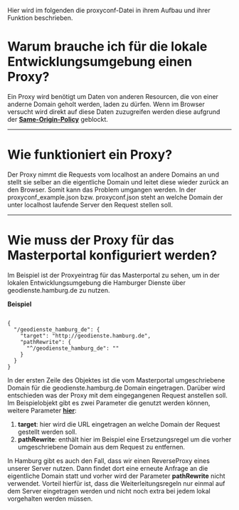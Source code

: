 Hier wird im folgenden die proxyconf-Datei in ihrem Aufbau und ihrer Funktion beschrieben.

# Warum brauche ich für die lokale Entwicklungsumgebung einen Proxy?

Ein Proxy wird benötigt um Daten von anderen Resourcen, die von einer anderne Domain geholt werden, laden zu dürfen. Wenn im Browser versucht wird direkt auf diese Daten zuzugreifen werden diese aufgrund der **[Same-Origin-Policy](https://de.wikipedia.org/wiki/Same-Origin-Policy)** geblockt.

***

# Wie funktioniert ein Proxy? #

Der Proxy nimmt die Requests vom localhost an andere Domains an und stellt sie selber an die eigentliche Domain und leitet diese wieder zurück an den Browser. Somit kann das Problem umgangen werden.
In der proxyconf_example.json bzw. proxyconf.json steht an welche Domain der unter localhost laufende Server den Request stellen soll.

***

# Wie muss der Proxy für das Masterportal konfiguriert werden? #

Im Beispiel ist der Proxyeintrag für das Masterportal zu sehen, um in der lokalen Entwicklungsumgebung die Hamburger Dienste über geodienste.hamburg.de zu nutzen.

**Beispiel**
```

{
  "/geodienste_hamburg_de": {
    "target": "http://geodienste.hamburg.de",
    "pathRewrite": {
      "^/geodienste_hamburg_de": ""
    }
  }
}

```

In der ersten Zeile des Objektes ist die vom Masterportal umgeschriebene Domain für die geodienste.hamburg.de Domain eingetragen. Darüber wird entschieden was der Proxy mit dem eingegangenen Request anstellen soll.
Im Beispielobjekt gibt es zwei Parameter die genutzt werden können, weitere Parameter **[hier](https://webpack.js.org/configuration/dev-server/#devserverproxy)**:

1. **target**: hier wird die URL eingetragen an welche Domain der Request gestellt werden soll.
2. **pathRewrite**: enthält hier im Beispiel eine Ersetzungsregel um die vorher umgeschriebene Domain aus dem Request zu entfernen.

In Hamburg gibt es auch den Fall, dass wir einen ReverseProxy eines unserer Server nutzen. Dann findet dort eine erneute Anfrage an die eigentliche Domain statt und vorher wird der Parameter **pathRewrite** nicht verwendet. Vorteil hierfür ist, dass die Weiterleitungsregeln nur einmal auf dem Server eingetragen werden und nicht noch extra bei jedem lokal vorgehalten werden müssen.

